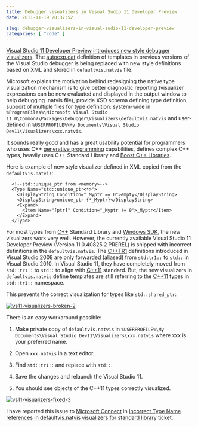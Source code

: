 ```yaml
---
title: Debugger visualizers in Visual Sudio 11 Developer Preview
date: 2011-11-19 20:37:52

slug: debugger-visualizers-in-visual-sudio-11-developer-preview
categories: [ "code" ]
---
```


[Visual Studio 11 Developer Preview](http://www.microsoft.com/download/en/details.aspx?id=27538) [introduces new style debugger visualizers](http://social.msdn.microsoft.com/Forums/is/vcgeneral/thread/5e847744-aa01-49cd-ac47-fe32da1673a3). The [autoexp.dat](http://msdn.microsoft.com/en-us/library/zf0e8s14.aspx) definition of templates in previous versions of the Visual Studio debugger is being replaced with new style definitions based on XML and stored in `defaultvis.natvis` file.





Microsoft explains the motivation behind redesigning the native type visualization mechanism is to give better diagnostic reporting (visualizer expressions can be now evaluated and displayed in the output window to help debugging .natvis file), provide XSD schema defining type definition, support of multiple files for type definition: system-wide in `%ProgramFiles%\Microsoft Visual Studio 11.0\Common7\Packages\Debugger\Visualizers\defaultvis.natvis` and user-defined in `%USERPROFILE%\My Documents\Visual Studio Dev11\Visualizers\xxx.natvis`.





It sounds really good and has a great usability potential for programmers who uses C++ [generative programming](http://www.generative-programming.org/) capabilities, defines complex C++ types, heavily uses C++ Standard Library and [Boost C++ Libraries](http://www.boost.org).





Here is example of new style visualizer defined in XML copied from the `defaultvis.natvis`:




    
    
      <!--std::unique_ptr from <memory>-->
      <Type Name="std::unique_ptr<*>">
        <DisplayString Condition="_Myptr == 0">empty</DisplayString>
        <DisplayString>unique_ptr {*_Myptr}</DisplayString>
        <Expand>
          <Item Name="[ptr]" Condition="_Myptr != 0">_Myptr</Item>
        </Expand>
      </Type>
    





For most types from [C++](http://www.open-std.org/jtc1/sc22/wg21/) Standard Library and [Windows SDK](http://www.microsoft.com/download/en/details.aspx?id=8279), the new visualizers work very well. However, the currently available Visual Studio 11 Developer Preview (Version 11.0.40825.2 PREREL) is shipped with incorrect definitions in the `defaultvis.natvis`. The [C++TR1](en.wikipedia.org/wiki/C%2B%2B_Technical_Report_1) definitions introduced in Visual Studio 2008 are only forwarded (aliased) from `std:tr1::` to `std::` in Visual Studio 2010. In Visual Studio 11, they have completely moved from `std::tr1::` to `std::` to align with [C++11](http://en.wikipedia.org/wiki/C%2B%2B11) standard. But, the new visualizers in `defaultvis.natvis` define templates are still referring to the [C++11](http://blogs.msdn.com/b/vcblog/archive/2011/09/12/10209291.aspx) types in `std::tr1::` namespace.





This prevents the correct visualization for types like `std::shared_ptr`:





[![vs11-visualizers-broken-2](http://farm7.staticflickr.com/6091/6361010279_d56cc58797_o.png)](http://www.flickr.com/photos/mloskot/6361010279/)





There is an easy workaround possible:







  1. Make private copy of `defaultvis.natvis` in `%USERPROFILE%\My Documents\Visual Studio Dev11\Visualizers\xxx.natvis` where xxx is your preferred name.


  2. Open `xxx.natvis` in a text editor.


  3. Find `std::tr1::` and replace with `std::`.


  4. Save the changes and relaunch the Visual Studio 11.


  5. You should see objects of the C++11 types correctly visualized.





[![vs11-visualizers-fixed-3](http://farm7.staticflickr.com/6234/6364640125_3631bcc522_o.png)](http://www.flickr.com/photos/mloskot/6364640125/)





I have reported this issue to [Microsoft Connect](http://connect.microsoft.com/) in [Incorrect Type Name references in defaultvis.natvis visualizers for standard library](http://connect.microsoft.com/VisualStudio/feedback/details/705993/) ticket.
